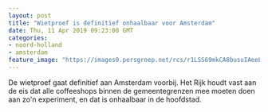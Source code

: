 ```yaml
---
layout: post
title: "Wietproef is definitief onhaalbaar voor Amsterdam"
date: Thu, 11 Apr 2019 09:23:00 GMT
categories: 
- noord-holland 
- amsterdam 
feature_image: "https://images0.persgroep.net/rcs/r1LSS69mkCA8busuIAeeLhbSXMo/diocontent/145297937/_fitwidth/400/?appId=21791a8992982cd8da851550a453bd7f&quality=0.7"
---
```


De wietproef gaat definitief aan Amsterdam voorbij. Het Rijk houdt vast aan de eis dat alle coffeeshops binnen de gemeentegrenzen mee moeten doen aan zo'n experiment, en dat is onhaalbaar in de hoofdstad.
